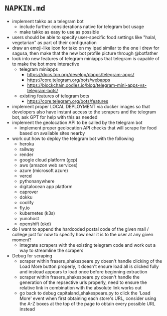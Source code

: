 # `NAPKIN.md`

* implement takko as a telegram bot
    * include further considerations native for telegram bot usage
    * make takko as easy to use as possible
* users should be able to specify user-specific food settings like "halal, vegetarian" as part of their configuration
* draw an emoji-like icon for tako on my ipad similar to the one i drew for sagusa, then make that the new bot profile picture through @botfather
* look into new features of telegram miniapps that telegram is capable of to make the bot more interactive 
    * telegram miniapps
        * https://docs.ton.org/develop/dapps/telegram-apps/
        * https://core.telegram.org/bots/webapps
        * https://blockchain.oodles.io/blog/telegram-mini-apps-vs-telegram-bots/
    * existing features of telegram bots
        * https://core.telegram.org/bots/features
* implement proper LOCAL DEPLOYMENT via docker images so that developers also have instant access to the scrapers and the telegram bot, ask GPT for help with this as needed
* implement the geolocation API to be called by the telegram bot
    * implement proper geolocation API checks that will scrape for food based on available sites nearby
* work out how to deploy the telegram bot with the following 
    * heroku
    * railway
    * render
    * google cloud platform (gcp)
    * aws (amazon web services)
    * azure (microsoft azure)
    * vercel
    * pythonanywhere
    * digitalocean app platform
    * caprover
    * dokku
    * coolify
    * fly.io
    * kubernetes (k3s)
    * yunohost
    * openshift (okd)
* do I want to append the hardcoded postal code of the given mall / college just for now to specify how near it is to the user at any given moment?
    * integrate scrapers with the existing telegram code and work out a way to streamline the scrapers
* Debug for scraping
    * scraper within frasers_shakespeare.py doesn't handle clicking of the Load More button properly, it doesn't ensure load all is clicked fully and instead appears to load once before beginning extraction
    * scraper within frasers_shakespeare.py doesn't handle the generation of the repsective urls properly, need to ensure the relative link in combination with the absolute link works out
    * go back to debug capitaland_shakespeare.py to click the 'Load More' event when first obtaining each store's URL, consider using the A-Z boxes at the top of the page to obtain every possible URL instead